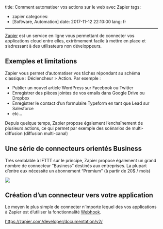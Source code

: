 title: Comment automatiser vos actions sur le web avec Zapier
tags:
- zapier
categories:
- [Software, Automation]
date: 2017-11-12 22:10:00
lang: fr
---

[Zapier](https://zapier.com/) est un service en ligne vous permettant de connecter vos applications cloud entre elles, extrêmement facile à mettre en place et s’adressant à des utilisateurs non développeurs.



## Exemples et limitations

Zapier vous permet d’automatiser vos tâches répondant au schéma classique : Déclencheur > Action. Par exemple :

* Publier un nouvel article WordPress sur Facebook ou Twitter
* Enregistrer des pièces jointes de vos emails dans Google Drive ou Dropbox
* Enregistrer le contact d’un formulaire Typeform en tant que Lead sur Salesforce
* etc...

Depuis quelque temps, Zapier propose également l’enchaînement de plusieurs actions, ce qui permet par exemple des scénarios de multi-diffusion (diffusion multi-canal)

## Une série de connecteurs orientés Business

Très semblable à IFTTT sur le principe, Zapier propose également un grand nombre de connecteur “Business” destinés aux entreprises. La plupart d’entre eux nécessite un abonnement “Premium” (à partir de 20$ / mois)

<img src="/images/zapier-business-connectors-1024x848.png" />

## Création d’un connecteur vers votre application

Le moyen le plus simple de connecter n’importe lequel des vos applications à Zapier est d’utiliser la fonctionnalité [Webhook](https://zapier.com/zapbook/webhook/).

https://zapier.com/developer/documentation/v2/

